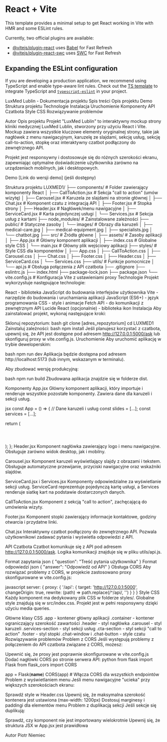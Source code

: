 # React + Vite

This template provides a minimal setup to get React working in Vite with HMR and some ESLint rules.

Currently, two official plugins are available:

- [@vitejs/plugin-react](https://github.com/vitejs/vite-plugin-react/blob/main/packages/plugin-react/README.md) uses [Babel](https://babeljs.io/) for Fast Refresh
- [@vitejs/plugin-react-swc](https://github.com/vitejs/vite-plugin-react-swc) uses [SWC](https://swc.rs/) for Fast Refresh

## Expanding the ESLint configuration

If you are developing a production application, we recommend using TypeScript and enable type-aware lint rules. Check out the [TS template](https://github.com/vitejs/vite/tree/main/packages/create-vite/template-react-ts) to integrate TypeScript and [`typescript-eslint`](https://typescript-eslint.io) in your project.


LuxMed Lublin - Dokumentacja projektu
Spis treści
Opis projektu
Demo
Struktura projektu
Technologie
Instalacja
Uruchomienie
Komponenty
API Czatbota
Style CSS
Rozwiązywanie problemów

Autor
Opis projektu
Projekt "LuxMed Lublin" to interaktywny mockup strony kliniki medycznej LuxMed Lublin, stworzony przy użyciu React i Vite. Mockup zawiera wszystkie kluczowe elementy oryginalnej strony, takie jak nagłówek z menu nawigacyjnym, karuzelę ze slajdami, sekcję usług, sekcję call-to-action, stopkę oraz interaktywny czatbot podłączony do zewnętrznego API.

Projekt jest responsywny i dostosowuje się do różnych szerokości ekranu, zapewniając optymalne doświadczenie użytkownika zarówno na urządzeniach mobilnych, jak i desktopowych.

Demo
[Link do wersji demo] (jeśli dostępny)

Struktura projektu
LUXMED1/
├── components/               # Folder zawierający komponenty React
│   ├── CallToAction.jsx      # Sekcja "call to action" (umów wizytę)
│   ├── Carousel.jsx          # Karuzela ze slajdami na stronie głównej
│   ├── Chat.jsx              # Komponent czatu z integracją API
│   ├── Footer.jsx            # Stopka strony
│   ├── Header.jsx            # Nagłówek/menu nawigacyjne
│   ├── ServiceCard.jsx       # Karta pojedynczej usługi
│   └── Services.jsx          # Sekcja usług z kartami
├── node_modules/             # Zainstalowane zależności
├── public/                   # Statyczne zasoby
│   └── images/               # Obrazy dla karuzeli
│       ├── medical-care.jpg
│       ├── medical-equipment.jpg
│       ├── specialists.jpg
│       └── chatbot.jpg
├── src/                      # Źródła główne
│   ├── assets/               # Zasoby aplikacji
│   ├── App.jsx               # Główny komponent aplikacji
│   ├── index.css             # Globalne style CSS
│   └── main.jsx              # Główny plik wejściowy aplikacji
├── styles/                   # Style CSS dla komponentów
│   ├── App.css
│   ├── CallToAction.css
│   ├── Carousel.css
│   ├── Chat.css
│   ├── Footer.css
│   ├── Header.css
│   ├── ServiceCard.css
│   └── Services.css
├── utils/                    # Funkcje pomocnicze
│   └── api.js                # Obsługa połączenia z API czatbota
├── .gitignore
├── eslintrc.js
├── index.html
├── package-lock.json
├── package.json
└── vite.config.js            # Konfiguracja Vite z ustawieniami proxy
Technologie
Projekt wykorzystuje następujące technologie:

React - biblioteka JavaScript do budowania interfejsów użytkownika
Vite - narzędzie do budowania i uruchamiania aplikacji
JavaScript (ES6+) - język programowania
CSS - style i animacje
Fetch API - do komunikacji z zewnętrznym API
Lucide React (opcjonalnie) - biblioteka ikon
Instalacja
Aby zainstalować projekt, wykonaj następujące kroki:

Sklonuj repozytorium:
bash
git clone [adres_repozytorium]
cd LUXMED1
Zainstaluj zależności:
bash
npm install
Jeśli planujesz korzystać z czatbota, upewnij się, że API jest dostępne pod adresem http://127.0.0.1:5000/ask lub skonfiguruj proxy w vite.config.js.
Uruchomienie
Aby uruchomić aplikację w trybie deweloperskim:

bash
npm run dev
Aplikacja będzie dostępna pod adresem http://localhost:5173 (lub innym, wskazanym w terminalu).

Aby zbudować wersję produkcyjną:

bash
npm run build
Zbudowana aplikacja znajdzie się w folderze dist.

Komponenty
App.jsx
Główny komponent aplikacji, który importuje i renderuje wszystkie pozostałe komponenty. Zawiera dane dla karuzeli i sekcji usług.

jsx
const App = () => {
  // Dane karuzeli i usług
  const slides = [...];
  const services = [...];

  return (
    <div className="app">
      <Header />
      <main className="main-content">
        <Carousel slides={slides} />
        <Services services={services} />
        <CallToAction />
      </main>
      <Footer />
      <Chat />
    </div>
  );
};
Header.jsx
Komponent nagłówka zawierający logo i menu nawigacyjne. Obsługuje zarówno widok desktop, jak i mobilny.

Carousel.jsx
Komponent karuzeli wyświetlający slajdy z obrazami i tekstem. Obsługuje automatyczne przewijanie, przyciski nawigacyjne oraz wskaźniki slajdów.

ServiceCard.jsx i Services.jsx
Komponenty odpowiedzialne za wyświetlanie sekcji usług. ServiceCard reprezentuje pojedynczą kartę usługi, a Services renderuje siatkę kart na podstawie dostarczonych danych.

CallToAction.jsx
Komponent z sekcją "call to action", zachęcającą do umówienia wizyty.

Footer.jsx
Komponent stopki zawierający informacje kontaktowe, godziny otwarcia i przydatne linki.

Chat.jsx
Interaktywny czatbot podłączony do zewnętrznego API. Pozwala użytkownikowi zadawać pytania i wyświetla odpowiedzi z API.

API Czatbota
Czatbot komunikuje się z API pod adresem http://127.0.0.1:5000/ask. Logika komunikacji znajduje się w pliku utils/api.js.

Format zapytania
json
{
  "question": "Treść pytania użytkownika"
}
Format odpowiedzi
json
{
  "answer": "Odpowiedź od API"
}
Obsługa CORS
Aby rozwiązać problemy z CORS, w projekcie zastosowano proxy skonfigurowane w vite.config.js:

javascript
server: {
  proxy: {
    '/api': {
      target: 'http://127.0.0.1:5000',
      changeOrigin: true,
      rewrite: (path) => path.replace(/^\/api/, '')
    }
  }
}
Style CSS
Każdy komponent ma dedykowany plik CSS w folderze styles/. Globalne style znajdują się w src/index.css. Projekt jest w pełni responsywny dzięki użyciu media queries.

Główne klasy CSS
.app - kontener główny aplikacji
.container - kontener ograniczający szerokość zawartości
.header - styl nagłówka
.carousel - styl karuzeli
.services-section - styl sekcji usług
.cta-section - styl sekcji "call to action"
.footer - styl stopki
.chat-window i .chat-button - style czatu
Rozwiązywanie problemów
Problem z CORS
Jeśli występują problemy z połączeniem do API czatbota związane z CORS, możesz:

Upewnić się, że proxy jest poprawnie skonfigurowane w vite.config.js
Dodać nagłówki CORS po stronie serwera API:
python
from flask import Flask
from flask_cors import CORS

app = Flask(__name__)
CORS(app)  # Włącza CORS dla wszystkich endpointów
Problem z wyświetlaniem menu
Jeśli menu nawigacyjne "ucieka" przy większych szerokościach ekranu:

Sprawdź style w Header.css
Upewnij się, że maksymalna szerokość kontenera jest ustawiona (max-width: 1200px)
Dostosuj marginesy i paddingi dla elementów menu
Problem z duplikacją sekcji
Jeśli sekcje się duplikują:

Sprawdź, czy komponent nie jest importowany wielokrotnie
Upewnij się, że struktura JSX w App.jsx jest prawidłowa


Autor
Piotr Niemiec

